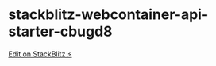 # stackblitz-webcontainer-api-starter-cbugd8

[Edit on StackBlitz ⚡️](https://stackblitz.com/edit/stackblitz-webcontainer-api-starter-cbugd8)